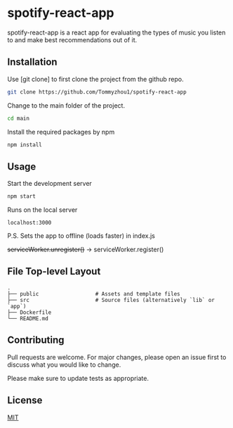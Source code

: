 # spotify-react-app

spotify-react-app is a react app for evaluating the types of music you listen to and make best recommendations out of it.

## Installation

Use [git clone] to first clone the project from the github repo.

```bash
git clone https://github.com/Tommyzhou1/spotify-react-app
```

Change to the main folder of the project.

```bash
cd main
```

Install the required packages by npm

```bash
npm install
```

## Usage

Start the development server
```bash
npm start
```

Runs on the local server
```browser
localhost:3000
```

P.S. Sets the app to offline (loads faster) in index.js

~~serviceWorker.unregister()~~ -> serviceWorker.register()

## File Top-level Layout
    .
    ├── public                  # Assets and template files
    ├── src                     # Source files (alternatively `lib` or `app`)
    ├── Dockerfile
    └── README.md



## Contributing
Pull requests are welcome. For major changes, please open an issue first to discuss what you would like to change.

Please make sure to update tests as appropriate.

## License
[MIT](https://choosealicense.com/licenses/mit/)
